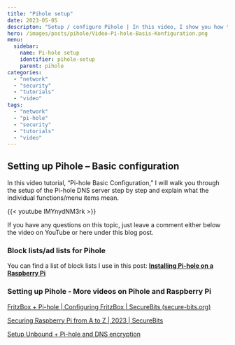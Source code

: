 ```yaml
---
title: "Pihole setup"
date: 2023-05-05
descripton: "Setup / configure Pihole | In this video, I show you how to set up and configure Pihole correctly."
hero: /images/posts/pihole/Video-Pi-hole-Basis-Konfiguration.png
menu:
  sidebar:
    name: Pi-hole setup
    identifier: pihole-setup
    parent: pihole
categories: 
  - "network"
  - "security"
  - "tutorials"
  - "video"
tags: 
  - "network"
  - "pi-hole"
  - "security"
  - "tutorials"
  - "video"
---
```


## Setting up Pihole – Basic configuration
In this video tutorial, “Pi-hole Basic Configuration,” I will walk you through the setup of the Pi-hole DNS server step by step and explain what the individual functions/menu items mean.

{{< youtube IMYnydNM3rk >}}

If you have any questions on this topic, just leave a comment either below the video on YouTube or here under this blog post.

### Block lists/ad lists for Pihole
You can find a list of block lists I use in this post:
**[Installing Pi-hole on a Raspberry Pi](https://secure-bits.org/pi-hole-auf-einen-raspberry-pi-installieren/)**
### Setting up Pihole - More videos on Pihole and Raspberry Pi
[FritzBox + Pi-hole | Configuring FritzBox | SecureBits (secure-bits.org)](https://secure-bits.org/fritzbox-pi-hole-fritzbox-konfigurieren/)

[Securing Raspberry Pi from A to Z | 2023 | SecureBits](secure-bits.org)

[Setup Unbound + Pi-hole and DNS encryption](https://secure-bits.org/pihole-unbound-jetzt-richtig-installieren-in-2023/)
